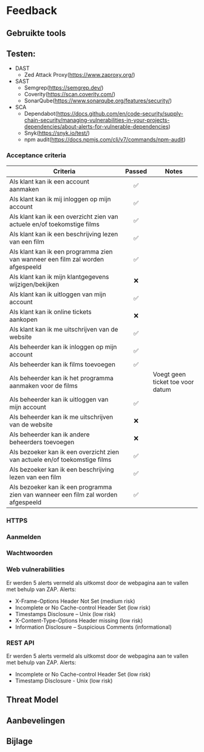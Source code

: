 # Feedback


## Gebruikte tools


## Testen:
- DAST
    - Zed Attack Proxy(https://www.zaproxy.org/)
- SAST
    - Semgrep(https://semgrep.dev/)
    - Coverity(https://scan.coverity.com/)
    - SonarQube(https://www.sonarqube.org/features/security/)
- SCA
    - Dependabot(https://docs.github.com/en/code-security/supply-chain-security/managing-vulnerabilities-in-your-projects-dependencies/about-alerts-for-vulnerable-dependencies)
    - Snyk(https://snyk.io/test/)
    - npm audit(https://docs.npmjs.com/cli/v7/commands/npm-audit)

### Acceptance criteria

| Criteria                                                                              |  Passed | Notes |
| ------------------------------------------------------------------------------------- |  :----: | ----- |
| Als klant kan ik een account aanmaken | :white_check_mark: |
| Als klant kan ik mij inloggen op mijn account | :white_check_mark: |
| Als klant kan ik een overzicht zien van actuele en/of toekomstige films | :white_check_mark: |
| Als klant kan ik een beschrijving lezen van een film | :white_check_mark: |
| Als klant kan ik een programma zien van wanneer een film zal worden afgespeeld | :white_check_mark: |
| Als klant kan ik mijn klantgegevens wijzigen/bekijken | :x: |
| Als klant kan ik uitloggen van mijn account | :white_check_mark: |
| Als klant kan ik online tickets aankopen | :x: |
| Als klant kan ik me uitschrijven van de website | :white_check_mark: |
| Als beheerder kan ik inloggen op mijn account | :white_check_mark: |
| Als beheerder kan ik films toevoegen | :white_check_mark: |
| Als beheerder kan ik het programma aanmaken voor de films |  | Voegt geen ticket toe voor datum |
| Als beheerder kan ik uitloggen van mijn account | :white_check_mark: |
| Als beheerder kan ik me uitschrijven van de website | :x: |
| Als beheerder kan ik andere beheerders toevoegen | :x: |
| Als bezoeker kan ik een overzicht zien van actuele en/of toekomstige films | :white_check_mark: |
| Als bezoeker kan ik een beschrijving lezen van een film | :white_check_mark: |
| Als bezoeker kan ik een programma zien van wanneer een film zal worden afgespeeld | :white_check_mark: |

### HTTPS

### Aanmelden

### Wachtwoorden

### Web vulnerabilities
Er werden 5 alerts vermeld als uitkomst door de webpagina aan te vallen met behulp van ZAP.
Alerts:
- X-Frame-Options Header Not Set (medium risk)
- Incomplete or No Cache-control Header Set (low risk)
- Timestamps Disclosure – Unix (low risk)
- X-Content-Type-Options Header missing (low risk)
- Information Disclosure – Suspicious Comments (informational)

### REST API
Er werden 5 alerts vermeld als uitkomst door de webpagina aan te vallen met behulp van ZAP.
Alerts:
- Incomplete or No Cache-control Header Set (low risk)
- Timestamp Disclosure - Unix (low risk)

## Threat Model


## Aanbevelingen


## Bijlage
